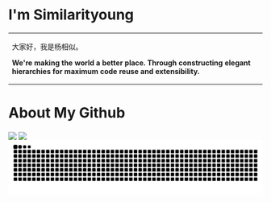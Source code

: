 <div>

# I'm Similarityoung

<table>
<tr><td>

<!-- About me 关于我 -->

<p>大家好，我是杨相似。</p>
<p><strong>We're making the world a better place. Through constructing elegant hierarchies for maximum code reuse and extensibility.&emsp;&emsp;</strong></p>

</td></tr>


</table>


<div>

# About My Github

<!--
[![Top Langs](https://github-readme-stats.vercel.app/api/top-langs/?username=Similarityoung&layout=compact)](https://github.com/Similarityoung/github-readme-stats)

![Similarityoung's GitHub stats](https://github-readme-stats.vercel.app/api?username=Similarityoung&show_icons=true&theme=tokyonight)
-->
<div align="left">
<img height='180' src="https://github-readme-stats.vercel.app/api/top-langs/?username=Similarityoung&layout=compact&langs_count=8&theme=tokyonight" align="center" />
<img height='180' src="https://github-readme-stats.vercel.app/api?username=Similarityoung&show_icons=true&theme=tokyonight" align="center" />
</div>  

<picture>
  <source media="(prefers-color-scheme: dark)" srcset="github-contribution-grid-snake.svg" />
  <source media="(prefers-color-scheme: light)" srcset="github-contribution-grid-snake.svg" />
  <img alt="github-snake" src="github-contribution-grid-snake.svg" />
</picture>

</div>

</div>

